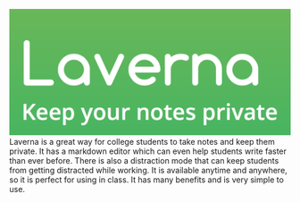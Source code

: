 ![insert picture](assets/logo.png)
Laverna is a great way for college students to take notes and keep them private. It has a markdown editor which can even help students write faster than ever before. There is also a distraction mode that can keep students from getting distracted while working. It is available anytime and anywhere, so it is perfect for using in class. It has many benefits and is very simple to use. 

